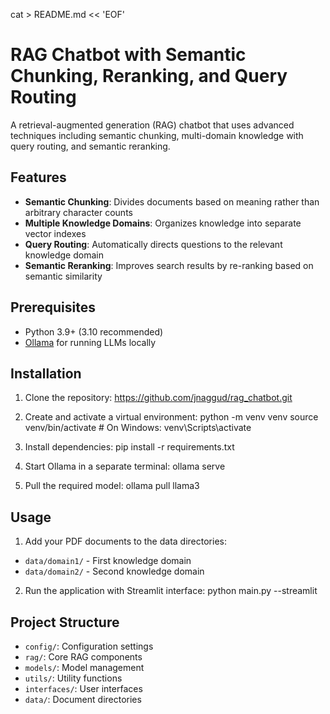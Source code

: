 cat > README.md << 'EOF'
# RAG Chatbot with Semantic Chunking, Reranking, and Query Routing

A retrieval-augmented generation (RAG) chatbot that uses advanced techniques including semantic chunking, multi-domain knowledge with query routing, and semantic reranking.

## Features

- **Semantic Chunking**: Divides documents based on meaning rather than arbitrary character counts
- **Multiple Knowledge Domains**: Organizes knowledge into separate vector indexes
- **Query Routing**: Automatically directs questions to the relevant knowledge domain
- **Semantic Reranking**: Improves search results by re-ranking based on semantic similarity

## Prerequisites

- Python 3.9+ (3.10 recommended)
- [Ollama](https://ollama.com/) for running LLMs locally

## Installation

1. Clone the repository: https://github.com/jnaggud/rag_chatbot.git

2. Create and activate a virtual environment: python -m venv venv
source venv/bin/activate  # On Windows: venv\Scripts\activate

3. Install dependencies: pip install -r requirements.txt

4. Start Ollama in a separate terminal: ollama serve

5. Pull the required model: ollama pull llama3

## Usage

1. Add your PDF documents to the data directories:
- `data/domain1/` - First knowledge domain
- `data/domain2/` - Second knowledge domain

2. Run the application with Streamlit interface: python main.py --streamlit

## Project Structure

- `config/`: Configuration settings
- `rag/`: Core RAG components
- `models/`: Model management
- `utils/`: Utility functions
- `interfaces/`: User interfaces
- `data/`: Document directories